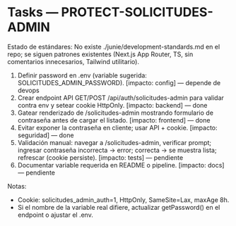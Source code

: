 # Tasks — PROTECT-SOLICITUDES-ADMIN

Estado de estándares: No existe ./junie/development-standards.md en el repo; se siguen patrones existentes (Next.js App Router, TS, sin comentarios innecesarios, Tailwind utilitario).

1. Definir password en .env (variable sugerida: SOLICITUDES_ADMIN_PASSWORD). [impacto: config] — depende de devops
2. Crear endpoint API GET/POST /api/auth/solicitudes-admin para validar contra env y setear cookie HttpOnly. [impacto: backend] — done
3. Gatear renderizado de /solicitudes-admin mostrando formulario de contraseña antes de cargar el listado. [impacto: frontend] — done
4. Evitar exponer la contraseña en cliente; usar API + cookie. [impacto: seguridad] — done
5. Validación manual: navegar a /solicitudes-admin, verificar prompt; ingresar contraseña incorrecta → error; correcta → se muestra lista; refrescar (cookie persiste). [impacto: tests] — pendiente
6. Documentar variable requerida en README o pipeline. [impacto: docs] — pendiente

Notas:
- Cookie: solicitudes_admin_auth=1, HttpOnly, SameSite=Lax, maxAge 8h.
- Si el nombre de la variable real difiere, actualizar getPassword() en el endpoint o ajustar el .env.
